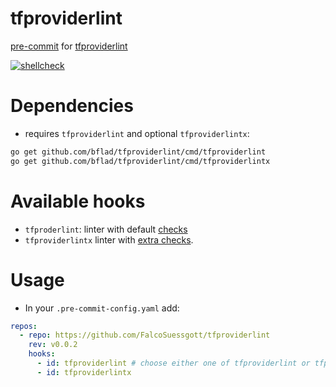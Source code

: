# tfproviderlint
[pre-commit](https://pre-commit.com) for [tfproviderlint](https://github.com/bflad/tfproviderlint)

[![shellcheck](https://github.com/FalcoSuessgott/tfproviderlint/actions/workflows/shellcheck.yml/badge.svg)](https://github.com/FalcoSuessgott/tfproviderlint/actions/workflows/shellcheck.yml)

# Dependencies
* requires `tfproviderlint` and optional `tfproviderlintx`:
```sh
go get github.com/bflad/tfproviderlint/cmd/tfproviderlint
go get github.com/bflad/tfproviderlint/cmd/tfproviderlintx
```

# Available hooks
* `tfproderlint`: linter with default [checks](https://github.com/bflad/tfproviderlint#standard-lint-checks)
* `tfproviderlintx` linter with [extra checks](https://github.com/bflad/tfproviderlint#extra-lint-checks).

# Usage
* In your `.pre-commit-config.yaml` add:
```yaml
repos:
  - repo: https://github.com/FalcoSuessgott/tfproviderlint
    rev: v0.0.2
    hooks:
      - id: tfproviderlint # choose either one of tfproviderlint or tfproviderlintx
      - id: tfproviderlintx
```
